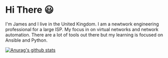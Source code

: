 # Hi There 😃

I'm James and I live in the United Kingdom. I am a newtwork engineering professional for a large ISP. My focus in on virtual networks and network automation. There are a lot of tools out there but my learning is focused on Ansible and Python.


[![Anurag's github stats](https://github-readme-stats.vercel.app/api?username=jpsaunders&show_icons=true)](https://github.com/anuraghazra/github-readme-stats)
